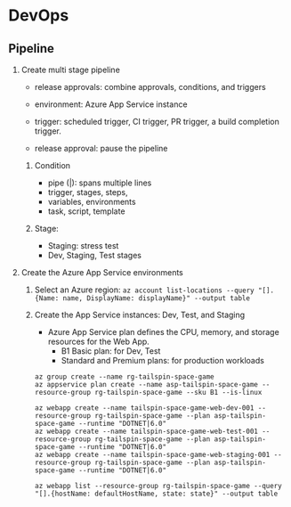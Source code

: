 # DevOps

## Pipeline

1. Create multi stage pipeline
    - release approvals: combine approvals, conditions, and triggers

    - environment: Azure App Service instance
    - trigger: scheduled trigger, CI trigger, PR trigger, a build completion trigger.
    - release approval: pause the pipeline

    1. Condition
        - pipe (|): spans multiple lines
        - trigger, stages, steps, 
        - variables, environments
        - task, script, template

    2. Stage: 
        - Staging: stress test
        - Dev, Staging, Test stages

2. Create the Azure App Service environments
    1. Select an Azure region: `az account list-locations --query "[].{Name: name, DisplayName: displayName}" --output table`
    2. Create the App Service instances: Dev, Test, and Staging
        - Azure App Service plan defines the CPU, memory, and storage resources for the Web App.
            + B1 Basic plan: for Dev, Test
            + Standard and Premium plans: for production workloads

        ```
        az group create --name rg-tailspin-space-game
        az appservice plan create --name asp-tailspin-space-game --resource-group rg-tailspin-space-game --sku B1 --is-linux

        az webapp create --name tailspin-space-game-web-dev-001 --resource-group rg-tailspin-space-game --plan asp-tailspin-space-game --runtime "DOTNET|6.0"
        az webapp create --name tailspin-space-game-web-test-001 --resource-group rg-tailspin-space-game --plan asp-tailspin-space-game --runtime "DOTNET|6.0"
        az webapp create --name tailspin-space-game-web-staging-001 --resource-group rg-tailspin-space-game --plan asp-tailspin-space-game --runtime "DOTNET|6.0"

        az webapp list --resource-group rg-tailspin-space-game --query "[].{hostName: defaultHostName, state: state}" --output table
        ```

